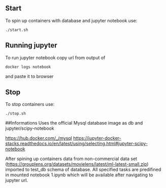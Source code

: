 
## Start
To spin up containers with database and jupyter notebook use:
```
./start.sh
```

## Running jupyter
To run jupyter notebook copy url from output of
``` 
docker logs notebook
```
and paste it to browser

## Stop
To stop containers use:
```
./stop.sh
```


##Informations
Uses the official Mysql database image as db and jupyter/scipy-notebook 

https://hub.docker.com/_/mysql
https://jupyter-docker-stacks.readthedocs.io/en/latest/using/selecting.html#jupyter-scipy-notebook

After spining up containers data from non-commercial data set (https://grouplens.org/datasets/movielens/latest/ml-latest-small.zip) imported to test_db schema of database.
All specified tasks are predifined in mounted notebook 1.ipynb which will be available after navigating to jupyter url.